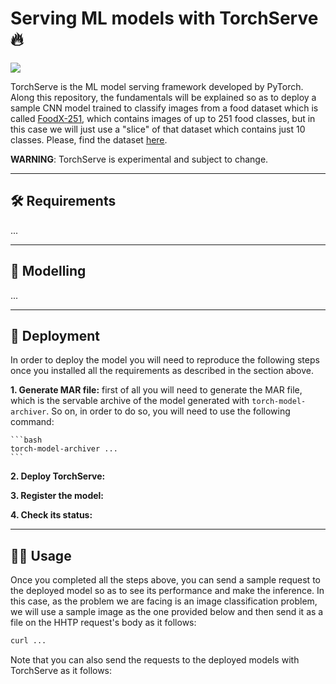 # Serving ML models with TorchServe :fire: 

![](https://miro.medium.com/max/1024/1*KKADWARPMxHb-WMxCgW_xA.png)

TorchServe is the ML model serving framework developed by PyTorch. Along this repository, the fundamentals
will be explained so as to deploy a sample CNN model trained to classify images from a food dataset
which is called [FoodX-251](https://www.groundai.com/project/foodx-251-a-dataset-for-fine-grained-food-classification/1),
which contains images of up to 251 food classes, but in this case we will just use a "slice" of that
dataset which contains just 10 classes. Please, find the dataset [here](dataset/).

__WARNING__: TorchServe is experimental and subject to change.

---

## :hammer_and_wrench: Requirements

...

---

## :robot: Modelling

...

---

## :rocket: Deployment

In order to deploy the model you will need to reproduce the following steps once you installed all the requirements
as described in the section above.

__1. Generate MAR file:__ first of all you will need to generate the MAR file, which is the servable archive of the model
generated with `torch-model-archiver`. So on, in order to do so, you will need to use the following command:

    ```bash
    torch-model-archiver ...
    ```

__2. Deploy TorchServe:__

__3. Register the model:__

__4. Check its status:__

---

## :mage_man: Usage

Once you completed all the steps above, you can send a sample request to the deployed model so as to see its performance
and make the inference. In this case, as the problem we are facing is an image classification problem, we will use a sample
image as the one provided below and then send it as a file on the HHTP request's body as it follows:

```bash
curl ...
```

Note that you can also send the requests to the deployed models with TorchServe as it follows:

```python

```
